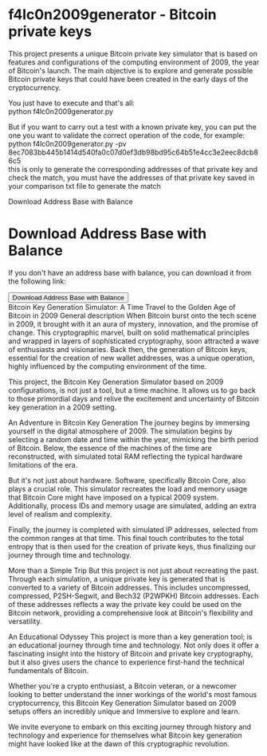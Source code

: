 # f4lc0n2009generator - Bitcoin private keys
This project presents a unique Bitcoin private key simulator that is based on features and configurations of the computing environment of 2009, the year of Bitcoin's launch. The main objective is to explore and generate possible Bitcoin private keys that could have been created in the early days of the cryptocurrency.

You just have to execute and that's all:
 <br> python f4lc0n2009generator.py<br>

But if you want to carry out a test with a known private key, you can put the one you want to validate the correct operation of the code, for example:
<br> python f4lc0n2009generator.py -pv 8ec7083bb445b1414d540fa0c07d0ef3db98bd95c64b51e4cc3e2eec8dcb86c5<br>
this is only to generate the corresponding addresses of that private key and check the match, you must have the addresses of that private key saved in your comparison txt file to generate the match

<!DOCTYPE html>
<html>
<head>
 Download Address Base with Balance
</head>
<body>
    <h1>Download Address Base with Balance</h1>
    <p>If you don't have an address base with balance, you can download it from the following link:</p>
    <a href="https://github.com/f4lc0n90/f4lc0n2009generator/releases/download/v1.0/f4lc0n2009generator.zip">
        <button>Download Address Base with Balance</button>
    </a>
</body>
</html>


<br>
Bitcoin Key Generation Simulator: A Time Travel to the Golden Age of Bitcoin in 2009
General description
When Bitcoin burst onto the tech scene in 2009, it brought with it an aura of mystery, innovation, and the promise of change. This cryptographic marvel, built on solid mathematical principles and wrapped in layers of sophisticated cryptography, soon attracted a wave of enthusiasts and visionaries. Back then, the generation of Bitcoin keys, essential for the creation of new wallet addresses, was a unique operation, highly influenced by the computing environment of the time.

This project, the Bitcoin Key Generation Simulator based on 2009 configurations, is not just a tool, but a time machine. It allows us to go back to those primordial days and relive the excitement and uncertainty of Bitcoin key generation in a 2009 setting.

An Adventure in Bitcoin Key Generation
The journey begins by immersing yourself in the digital atmosphere of 2009. The simulation begins by selecting a random date and time within the year, mimicking the birth period of Bitcoin. Below, the essence of the machines of the time are reconstructed, with simulated total RAM reflecting the typical hardware limitations of the era.

But it's not just about hardware. Software, specifically Bitcoin Core, also plays a crucial role. This simulator recreates the load and memory usage that Bitcoin Core might have imposed on a typical 2009 system. Additionally, process IDs and memory usage are simulated, adding an extra level of realism and complexity.

Finally, the journey is completed with simulated IP addresses, selected from the common ranges at that time. This final touch contributes to the total entropy that is then used for the creation of private keys, thus finalizing our journey through time and technology.

More than a Simple Trip
But this project is not just about recreating the past. Through each simulation, a unique private key is generated that is converted to a variety of Bitcoin addresses. This includes uncompressed, compressed, P2SH-Segwit, and Bech32 (P2WPKH) Bitcoin addresses. Each of these addresses reflects a way the private key could be used on the Bitcoin network, providing a comprehensive look at Bitcoin's flexibility and versatility.

An Educational Odyssey
This project is more than a key generation tool; is an educational journey through time and technology. Not only does it offer a fascinating insight into the history of Bitcoin and private key cryptography, but it also gives users the chance to experience first-hand the technical fundamentals of Bitcoin.

Whether you're a crypto enthusiast, a Bitcoin veteran, or a newcomer looking to better understand the inner workings of the world's most famous cryptocurrency, this Bitcoin Key Generation Simulator based on 2009 setups offers an incredibly unique and Immersive to explore and learn.

We invite everyone to embark on this exciting journey through history and technology and experience for themselves what Bitcoin key generation might have looked like at the dawn of this cryptographic revolution.
